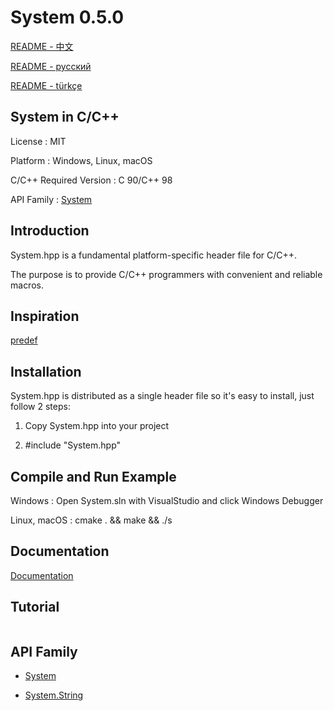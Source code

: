 # System 0.5.0

[README - 中文](https://github.com/CodeMouse179/System/blob/main/Doc/README_CN.md)

[README - русский](https://github.com/CodeMouse179/System/blob/main/Doc/README_RU.md)

[README - türkçe](https://github.com/CodeMouse179/System/blob/main/Doc/README_TR.md)

## System in C/C++

License : MIT

Platform : Windows, Linux, macOS

C/C++ Required Version : C 90/C++ 98

API Family : [System](https://github.com/CodeMouse179/System)

## Introduction

System.hpp is a fundamental platform-specific header file for C/C++.

The purpose is to provide C/C++ programmers with convenient and reliable macros.

## Inspiration

[predef](https://github.com/cpredef/predef)

## Installation

System.hpp is distributed as a single header file so it's easy to install, just follow 2 steps:

1. Copy System.hpp into your project

2. #include "System.hpp"

## Compile and Run Example

Windows : Open System.sln with VisualStudio and click Windows Debugger

Linux, macOS : cmake . && make && ./s

## Documentation

[Documentation](https://github.com/CodeMouse179/System/blob/main/Doc/README.md)

## Tutorial

``` cpp
```

## API Family

* [System](https://github.com/CodeMouse179/System)

* [System.String](https://github.com/CodeMouse179/String)